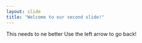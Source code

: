 ```yaml
---
layout: slide
title: "Welcome to our second slide!"
---
```

This needs to ne better
Use the left arrow to go back!
